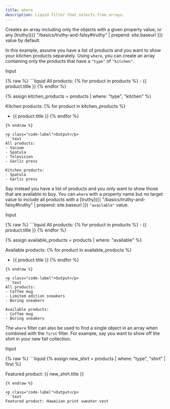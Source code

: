 ```yaml
---
title: where
description: Liquid filter that selects from arrays.
---
```


Creates an array including only the objects with a given property value, or any [truthy]({{ "/basics/truthy-and-falsy#truthy" | prepend: site.baseurl }}) value by default.

In this example, assume you have a list of products and you want to show your kitchen products separately. Using `where`, you can create an array containing only the products that have a `"type"` of `"kitchen"`.

<p class="code-label">Input</p>
{% raw %}
```liquid
All products:
{% for product in products %}
- {{ product.title }}
{% endfor %}

{% assign kitchen_products = products | where: "type", "kitchen" %}

Kitchen products:
{% for product in kitchen_products %}
- {{ product.title }}
{% endfor %}
```
{% endraw %}

<p class="code-label">Output</p>
```text
All products:
- Vacuum
- Spatula
- Television
- Garlic press

Kitchen products:
- Spatula
- Garlic press
```

Say instead you have a list of products and you only want to show those that are available to buy. You can `where` with a property name but no target value to include all products with a [truthy]({{ "/basics/truthy-and-falsy#truthy" | prepend: site.baseurl }}) `"available"` value.

<p class="code-label">Input</p>
{% raw %}
```liquid
All products:
{% for product in products %}
- {{ product.title }}
{% endfor %}

{% assign available_products = products | where: "available" %}

Available products:
{% for product in available_products %}
- {{ product.title }}
{% endfor %}
```
{% endraw %}

<p class="code-label">Output</p>
```text
All products:
- Coffee mug
- Limited edition sneakers
- Boring sneakers

Available products:
- Coffee mug
- Boring sneakers
```

The `where` filter can also be used to find a single object in an array when combined with the `first` filter. For example, say you want to show off the shirt in your new fall collection.

<p class="code-label">Input</p>
{% raw %}
```liquid
{% assign new_shirt = products | where: "type", "shirt" | first %}

Featured product: {{ new_shirt.title }}
```
{% endraw %}

<p class="code-label">Output</p>
```text
Featured product: Hawaiian print sweater vest
```
